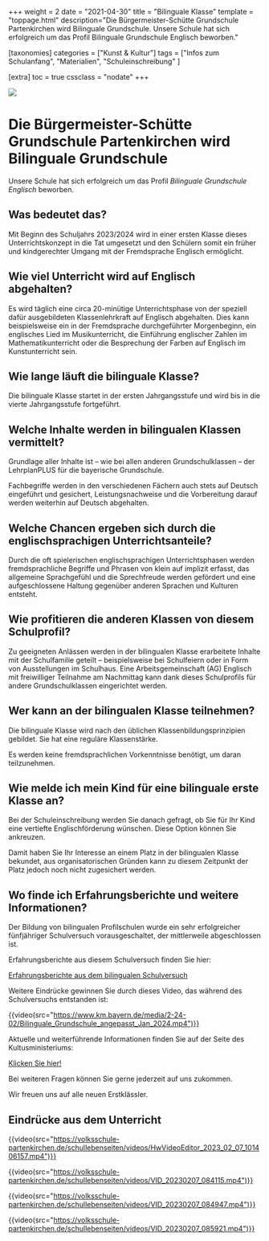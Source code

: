 +++
weight = 2
date = "2021-04-30"
title = "Bilinguale Klasse"
template = "toppage.html"
description="Die Bürgermeister-Schütte Grundschule Partenkirchen wird Bilinguale Grundschule. Unsere Schule hat sich erfolgreich um das Profil Bilinguale Grundschule Englisch beworben."

[taxonomies]
categories = ["Kunst & Kultur"]
tags = ["Infos zum Schulanfang", "Materialien", "Schuleinschreibung" ]

[extra]
toc = true
cssclass = "nodate"
+++


![](https://volksschule-partenkirchen.de/wp-content/uploads/Bild1-3.png)    


# Die Bürgermeister-Schütte Grundschule Partenkirchen wird Bilinguale Grundschule

Unsere Schule hat sich erfolgreich um das Profil _Bilinguale Grundschule Englisch_ beworben.

## Was bedeutet das?

Mit Beginn des Schuljahrs 2023/2024 wird in einer ersten Klasse dieses Unterrichtskonzept in die Tat umgesetzt und den Schülern somit ein früher und kindgerechter Umgang mit der Fremdsprache Englisch ermöglicht. 

## Wie viel Unterricht wird auf Englisch abgehalten?

Es wird täglich eine circa 20-minütige Unterrichtsphase von der speziell dafür ausgebildeten Klassenlehrkraft auf Englisch abgehalten. Dies kann beispielsweise ein in der Fremdsprache durchgeführter Morgenbeginn, ein englisches Lied im Musikunterricht, die Einführung englischer Zahlen im Mathematikunterricht oder die Besprechung der Farben auf Englisch im Kunstunterricht sein.

## Wie lange läuft die bilinguale Klasse?

Die bilinguale Klasse startet in der ersten Jahrgangsstufe und wird bis in die vierte Jahrgangsstufe fortgeführt.

## Welche Inhalte werden in bilingualen Klassen vermittelt?

Grundlage aller Inhalte ist – wie bei allen anderen Grundschulklassen – der LehrplanPLUS für die bayerische Grundschule.

Fachbegriffe werden in den verschiedenen Fächern auch stets auf Deutsch eingeführt und gesichert, Leistungsnachweise und die Vorbereitung darauf werden weiterhin auf Deutsch abgehalten.

## Welche Chancen ergeben sich durch die englischsprachigen Unterrichtsanteile?

Durch die oft spielerischen englischsprachigen Unterrichtsphasen werden fremdsprachliche Begriffe und Phrasen von klein auf implizit erfasst, das allgemeine Sprachgefühl und die Sprechfreude werden gefördert und eine aufgeschlossene Haltung gegenüber anderen Sprachen und Kulturen entsteht.

## Wie profitieren die anderen Klassen von diesem Schulprofil?

Zu geeigneten Anlässen werden in der bilingualen Klasse erarbeitete Inhalte mit der Schulfamilie geteilt – beispielsweise bei Schulfeiern oder in Form von Ausstellungen im Schulhaus. Eine Arbeitsgemeinschaft (AG) Englisch mit freiwilliger Teilnahme am Nachmittag kann dank dieses Schulprofils für andere Grundschulklassen eingerichtet werden.

## Wer kann an der bilingualen Klasse teilnehmen?

Die bilinguale Klasse wird nach den üblichen Klassenbildungsprinzipien gebildet. Sie hat eine reguläre Klassenstärke.

Es werden keine fremdsprachlichen Vorkenntnisse benötigt, um daran teilzunehmen.

## Wie melde ich mein Kind für eine bilinguale erste Klasse an?

Bei der Schuleinschreibung werden Sie danach gefragt, ob Sie für Ihr Kind eine vertiefte Englischförderung wünschen. Diese Option können Sie ankreuzen.

Damit haben Sie Ihr Interesse an einem Platz in der bilingualen Klasse bekundet, aus organisatorischen Gründen kann zu diesem Zeitpunkt der Platz jedoch noch nicht zugesichert werden.

## Wo finde ich Erfahrungsberichte und weitere Informationen?

Der Bildung von bilingualen Profilschulen wurde ein sehr erfolgreicher fünfjähriger Schulversuch vorausgeschaltet, der mittlerweile abgeschlossen ist.

Erfahrungsberichte aus diesem Schulversuch finden Sie hier:

[Erfahrungsberichte aus dem bilingualen Schulversuch](https://www.bildungspakt-bayern.de/projekte_bilinguale_grundschule/)

Weitere Eindrücke gewinnen Sie durch dieses Video, das während des Schulversuchs entstanden ist:

{{video(src="https://www.km.bayern.de/media/2-24-02/Bilinguale_Grundschule_angepasst_Jan_2024.mp4")}}

Aktuelle und weiterführende Informationen finden Sie auf der Seite des Kultusministeriums:

[Klicken Sie hier!](https://www.km.bayern.de/ministerium/schule-und-ausbildung/schularten/grundschule.html#Video34)

Bei weiteren Fragen können Sie gerne jederzeit auf uns zukommen.

Wir freuen uns auf alle neuen Erstklässler.

## Eindrücke aus dem Unterricht

{{video(src="https://volksschule-partenkirchen.de/schullebenseiten/videos/HwVideoEditor_2023_02_07_101406157.mp4")}}

{{video(src="https://volksschule-partenkirchen.de/schullebenseiten/videos/VID_20230207_084115.mp4")}}

{{video(src="https://volksschule-partenkirchen.de/schullebenseiten/videos/VID_20230207_084947.mp4")}}

{{video(src="https://volksschule-partenkirchen.de/schullebenseiten/videos/VID_20230207_085921.mp4")}}






